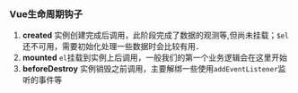 ### Vue生命周期钩子
1. **created** 实例创建完成后调用，此阶段完成了数据的观测等,但尚未挂载；`$el`还不可用，需要初始化处理一些数据时会比较有用．
2. **mounted** `el`挂载到实例上后调用，一般我们的第一个业务逻辑会在这里开始
3. **beforeDestroy** 实例销毁之前调用，主要解绑一些使用`addEventListener`监听的事件等
